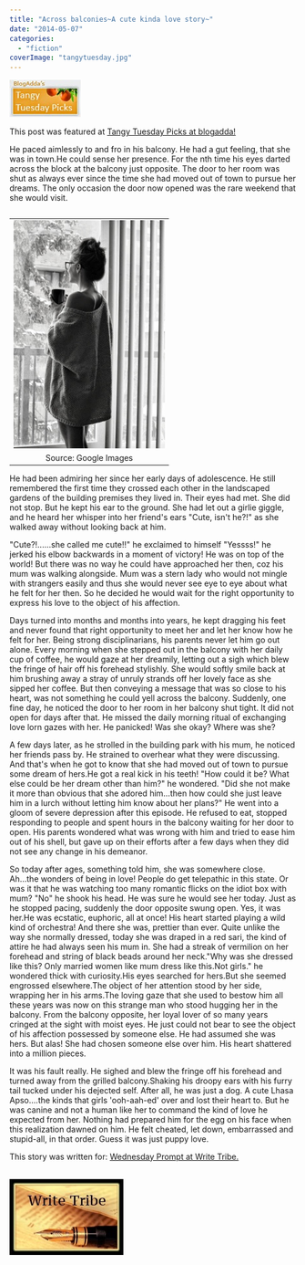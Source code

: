 ```yaml
---
title: "Across balconies~A cute kinda love story~"
date: "2014-05-07"
categories: 
  - "fiction"
coverImage: "tangytuesday.jpg"
---
```


[![](images/tangytuesday.jpg)](http://ifsbutsandsetcs.com/wp-content/uploads/2014/05/tangytuesday.jpg)

This post was featured at [Tangy Tuesday Picks at blogadda!](http://blog.blogadda.com/2014/05/20/tangy-tuesday-picks-good-indian-blogs-to-read-2)

He paced aimlessly to and fro in his balcony. He had a gut feeling, that she was in town.He could sense her presence. For the nth time his eyes darted across the block at the balcony just opposite. The door to her room was shut as always ever since the time she had moved out of town to pursue her dreams. The only occasion the door now opened was the rare weekend that she would visit.

<table class="tr-caption-container" style="float: left; margin-right: 1em; text-align: left;" cellspacing="0" cellpadding="0"><tbody><tr><td style="text-align: center;"><a style="clear: left; margin-bottom: 1em; margin-left: auto; margin-right: auto;" href="http://ifsbutsandsetcs.com/wp-content/uploads/2014/05/tumblr_ltpapcx1rv1qa6j0eo1_500.jpg"><img src="images/tumblr_ltpapcx1rv1qa6j0eo1_500.jpg" width="266" height="400" border="0"></a></td></tr><tr><td class="tr-caption" style="text-align: center;">Source: Google Images</td></tr></tbody></table>

He had been admiring her since her early days of adolescence. He still remembered the first time they crossed each other in the landscaped gardens of the building premises they lived in. Their eyes had met. She did not stop. But he kept his ear to the ground. She had let out a girlie giggle, and he heard her whisper into her friend's ears "Cute, isn't he?!" as she walked away without looking back at him.

"Cute?!......she called me cute!!" he exclaimed to himself "Yessss!" he jerked his elbow backwards in a moment of victory! He was on top of the world! But there was no way he could have approached her then, coz his mum was walking alongside. Mum was a stern lady who would not mingle with strangers easily and thus she would never see eye to eye about what he felt for her then. So he decided he would wait for the right opportunity to express his love to the object of his affection.

Days turned into months and months into years, he kept dragging his feet and never found that right opportunity to meet her and let her know how he felt for her. Being strong disciplinarians, his parents never let him go out alone. Every morning when she stepped out in the balcony with her daily cup of coffee, he would gaze at her dreamily, letting out a sigh which blew the fringe of hair off his forehead stylishly. She would softly smile back at him brushing away a stray of unruly strands off her lovely face as she sipped her coffee. But then conveying a message that was so close to his heart, was not something he could yell across the balcony. Suddenly, one fine day, he noticed the door to her room in her balcony shut tight. It did not open for days after that. He missed the daily morning ritual of exchanging love lorn gazes with her. He panicked! Was she okay? Where was she?

A few days later, as he strolled in the building park with his mum, he noticed her friends pass by. He strained to overhear what they were discussing. And that's when he got to know that she had moved out of town to pursue some dream of hers.He got a real kick in his teeth! "How could it be? What else could be her dream other than him?" he wondered. "Did she not make it more than obvious that she adored him...then how could she just leave him in a lurch without letting him know about her plans?" He went into a gloom of severe depression after this episode. He refused to eat, stopped responding to people and spent hours in the balcony waiting for her door to open. His parents wondered what was wrong with him and tried to ease him out of his shell, but gave up on their efforts after a few days when they did not see any change in his demeanor.

So today after ages, something told him, she was somewhere close. Ah...the wonders of being in love! People do get telepathic in this state. Or was it that he was watching too many romantic flicks on the idiot box with mum? "No" he shook his head. He was sure he would see her today. Just as he stopped pacing, suddenly the door opposite swung open. Yes, it was her.He was ecstatic, euphoric, all at once! His heart started playing a wild kind of orchestra! And there she was, prettier than ever. Quite unlike the way she normally dressed, today she was draped in a red sari, the kind of attire he had always seen his mum in. She had a streak of vermilion on her forehead and string of black beads around her neck."Why was she dressed like this? Only married women like mum dress like this.Not girls." he wondered thick with curiosity.His eyes searched for hers.But she seemed engrossed elsewhere.The object of her attention stood by her side, wrapping her in his arms.The loving gaze that she used to bestow him all these years was now on this strange man who stood hugging her in the balcony. From the balcony opposite, her loyal lover of so many years cringed at the sight with moist eyes. He just could not bear to see the object of his affection possessed by someone else. He had assumed she was hers. But alas! She had chosen someone else over him. His heart shattered into a million pieces.

It was his fault really. He sighed and blew the fringe off his forehead and turned away from the grilled balcony.Shaking his droopy ears with his furry tail tucked under his dejected self. After all, he was just a dog. A cute Lhasa Apso....the kinds that girls 'ooh-aah-ed' over and lost their heart to. But he was canine and not a human like her to command the kind of love he expected from her. Nothing had prepared him for the egg on his face when this realization dawned on him. He felt cheated, let down, embarrassed and stupid-all, in that order. Guess it was just puppy love.

This story was written for: [Wednesday Prompt at Write Tribe.](http://writetribe.com/body-part-idioms/)

                                                                                [![](images/wt1.jpg)](http://ifsbutsandsetcs.com/wp-content/uploads/2014/05/wt1.jpg)
